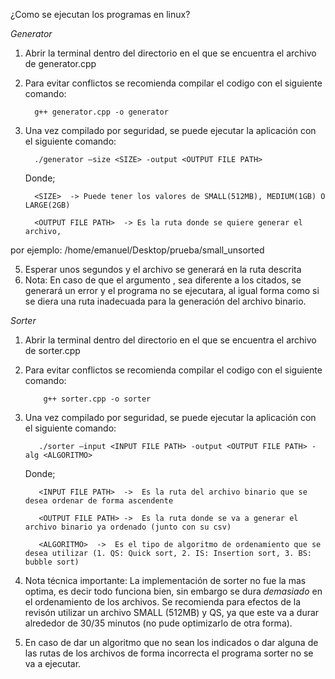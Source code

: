¿Como se ejecutan los programas en linux?

*Generator*
1. Abrir la terminal dentro del directorio en el que se encuentra el archivo de generator.cpp
2. Para evitar conflictos se recomienda compilar el codigo con el siguiente comando:


         g++ generator.cpp -o generator

3. Una vez compilado por seguridad, se puede ejecutar la aplicación con el siguiente comando:
   
         ./generator –size <SIZE> -output <OUTPUT FILE PATH>
   Donde;
         
         <SIZE>  -> Puede tener los valores de SMALL(512MB), MEDIUM(1GB) O LARGE(2GB)

         <OUTPUT FILE PATH>  -> Es la ruta donde se quiere generar el archivo, 
por ejemplo:
                               /home/emanuel/Desktop/prueba/small_unsorted


5. Esperar unos segundos y el archivo se generará en la ruta descrita
6. Nota: En caso de que el argumento <SIZE>, sea diferente a los citados, se generará un error y el programa no se ejecutara, al igual forma como si se diera una ruta inadecuada para la generación del archivo binario.






*Sorter*
1. Abrir la terminal dentro del directorio en el que se encuentra el archivo de sorter.cpp
2. Para evitar conflictos se recomienda compilar el codigo con el siguiente comando:

          
           g++ sorter.cpp -o sorter

3. Una vez compilado por seguridad, se puede ejecutar la aplicación con el siguiente comando:
   
          ./sorter –input <INPUT FILE PATH> -output <OUTPUT FILE PATH> -alg <ALGORITMO>
   Donde;

         
          <INPUT FILE PATH>  ->  Es la ruta del archivo binario que se desea ordenar de forma ascendente
         
          <OUTPUT FILE PATH> ->  Es la ruta donde se va a generar el archivo binario ya ordenado (junto con su csv)
         
          <ALGORITMO>  ->  Es el tipo de algoritmo de ordenamiento que se desea utilizar (1. QS: Quick sort, 2. IS: Insertion sort, 3. BS: bubble sort)

4. Nota técnica importante: La implementación de sorter no fue la mas optima, es decir todo funciona bien, sin embargo se dura *demasiado* en el ordenamiento de los archivos. Se recomienda para efectos de la revisón utilizar un archivo SMALL (512MB) y QS, ya que este va a durar alrededor de 30/35 minutos (no pude optimizarlo de otra forma).

5. En caso de dar un algoritmo que no sean los indicados o dar alguna de las rutas de los archivos de forma incorrecta el programa sorter no se va a ejecutar.
   

